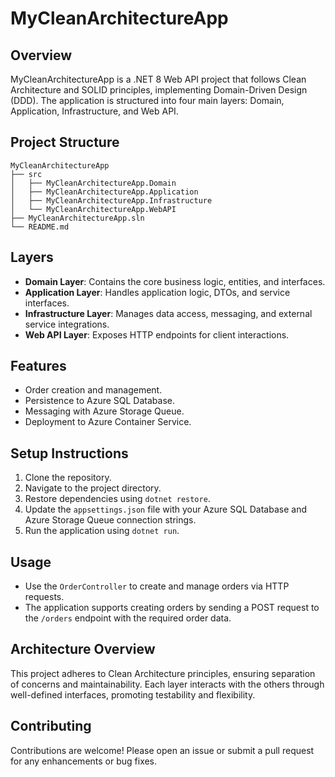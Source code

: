 # MyCleanArchitectureApp

## Overview
MyCleanArchitectureApp is a .NET 8 Web API project that follows Clean Architecture and SOLID principles, implementing Domain-Driven Design (DDD). The application is structured into four main layers: Domain, Application, Infrastructure, and Web API.

## Project Structure
```
MyCleanArchitectureApp
├── src
│   ├── MyCleanArchitectureApp.Domain
│   ├── MyCleanArchitectureApp.Application
│   ├── MyCleanArchitectureApp.Infrastructure
│   └── MyCleanArchitectureApp.WebAPI
├── MyCleanArchitectureApp.sln
└── README.md
```

## Layers
- **Domain Layer**: Contains the core business logic, entities, and interfaces.
- **Application Layer**: Handles application logic, DTOs, and service interfaces.
- **Infrastructure Layer**: Manages data access, messaging, and external service integrations.
- **Web API Layer**: Exposes HTTP endpoints for client interactions.

## Features
- Order creation and management.
- Persistence to Azure SQL Database.
- Messaging with Azure Storage Queue.
- Deployment to Azure Container Service.

## Setup Instructions
1. Clone the repository.
2. Navigate to the project directory.
3. Restore dependencies using `dotnet restore`.
4. Update the `appsettings.json` file with your Azure SQL Database and Azure Storage Queue connection strings.
5. Run the application using `dotnet run`.

## Usage
- Use the `OrderController` to create and manage orders via HTTP requests.
- The application supports creating orders by sending a POST request to the `/orders` endpoint with the required order data.

## Architecture Overview
This project adheres to Clean Architecture principles, ensuring separation of concerns and maintainability. Each layer interacts with the others through well-defined interfaces, promoting testability and flexibility.

## Contributing
Contributions are welcome! Please open an issue or submit a pull request for any enhancements or bug fixes.



